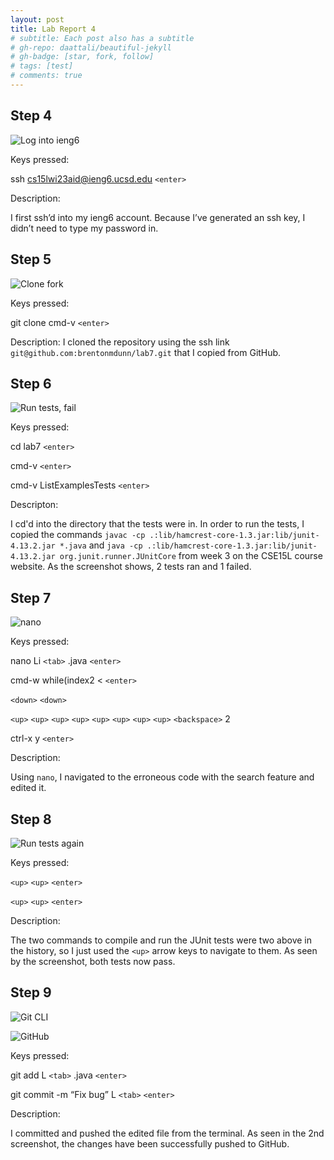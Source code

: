 ```yaml
---
layout: post
title: Lab Report 4
# subtitle: Each post also has a subtitle
# gh-repo: daattali/beautiful-jekyll
# gh-badge: [star, fork, follow]
# tags: [test]
# comments: true
---
```


## Step 4

![Log into ieng6](../assets/img/LR4/4.png)

Keys pressed:

ssh cs15lwi23aid@ieng6.ucsd.edu `<enter>`

Description:

I first ssh’d into my ieng6 account. Because I’ve generated an ssh key, I didn’t need to type my password in. 

## Step 5

![Clone fork](../assets/img/LR4/5.png)

Keys pressed: 

git clone cmd-v `<enter>`

Description:
I cloned the repository using the ssh link `git@github.com:brentonmdunn/lab7.git` that I copied from GitHub.

## Step 6

![Run tests, fail](../assets/img/LR4/6.png)

Keys pressed:

cd lab7 `<enter>`

cmd-v `<enter>`

cmd-v ListExamplesTests `<enter>`

Descripton:

I cd'd into the directory that the tests were in. In order to run the tests, I copied the commands `javac -cp .:lib/hamcrest-core-1.3.jar:lib/junit-4.13.2.jar *.java` and `java -cp .:lib/hamcrest-core-1.3.jar:lib/junit-4.13.2.jar org.junit.runner.JUnitCore` from week 3 on the CSE15L course website. As the screenshot shows, 2 tests ran and 1 failed.

## Step 7

![nano](../assets/img/LR4/7.png)

Keys pressed: 

nano Li `<tab>` .java `<enter>`

cmd-w while(index2 < `<enter>`

`<down>` `<down>` 

`<up>` `<up>` `<up>` `<up>` `<up>` `<up>` `<up>` `<up>` `<backspace>` 2

ctrl-x y `<enter>`

Description: 

Using `nano`, I navigated to the erroneous code with the search feature and edited it.

## Step 8

![Run tests again](../assets/img/LR4/8.png)

Keys pressed:

`<up>` `<up>` `<enter>`

`<up>` `<up>` `<enter>`

Description:

The two commands to compile and run the JUnit tests were two above in the history, so I just used the `<up>` arrow keys to navigate to them. As seen by the screenshot, both tests now pass.

## Step 9

![Git CLI](../assets/img/LR4/9-1.png)

![GitHub](../assets/img/LR4/9-2.png)

Keys pressed:

git add L `<tab>` .java `<enter>`

git commit -m “Fix bug” L `<tab>` `<enter>`

Description:

I committed and pushed the edited file from the terminal. As seen in the 2nd screenshot, the changes have been successfully pushed to GitHub.